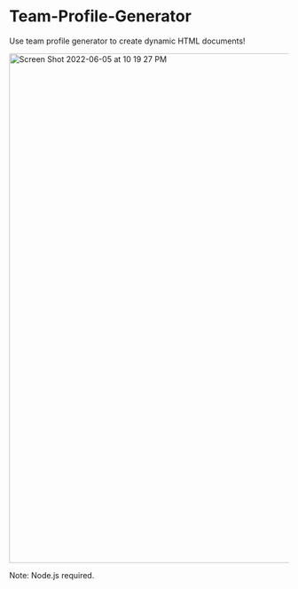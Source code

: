# Team-Profile-Generator

Use team profile generator to create dynamic HTML documents! 

<img width="919" alt="Screen Shot 2022-06-05 at 10 19 27 PM" src="https://user-images.githubusercontent.com/95831560/172099594-97edfe51-3f59-4737-b832-1c6b2c0a019a.png">

Note: Node.js required.
